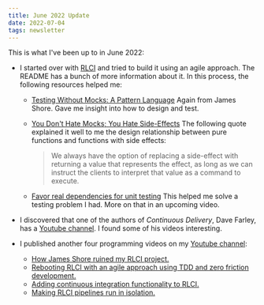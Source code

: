 ```yaml
---
title: June 2022 Update
date: 2022-07-04
tags: newsletter
---
```


This is what I've been up to in June 2022:

* I started over with [RLCI](https://github.com/rickardlindberg/rlci/) and
  tried to build it using an agile approach. The README has a bunch of more
  information about it. In this process, the following resources helped me:

    * [Testing Without Mocks: A Pattern Language](https://www.jamesshore.com/v2/blog/2018/testing-without-mocks)
      Again from James Shore. Gave me insight into how to design and test.

    * [You Don't Hate Mocks; You Hate Side-Effects](https://blog.thecodewhisperer.com/permalink/you-dont-hate-mocks-you-hate-side-effects)
      The following quote explained it well to me the design relationship
      between pure functions and functions with side effects:

      > We always have the option of replacing a side-effect with returning a
      > value that represents the effect, as long as we can instruct the clients
      > to interpret that value as a command to execute.

    * [Favor real dependencies for unit testing](https://stackoverflow.blog/2022/01/03/favor-real-dependencies-for-unit-testing/)
      This helped me solve a testing problem I had. More on that in an upcoming
      video.

* I discovered that one of the authors of *Continuous Delivery*, Dave Farley,
  has a [Youtube channel](https://www.youtube.com/c/ContinuousDelivery). I
  found some of his videos interesting.

* I published another four programming videos on my [Youtube
  channel](https://www.youtube.com/channel/UC4XI09URnsM_YYTSizAMliA):

  * [How James Shore ruined my RLCI project.](https://youtu.be/yKkGXn1zmaI)
  * [Rebooting RLCI with an agile approach using TDD and zero friction development.](https://youtu.be/Re7litDdulU)
  * [Adding continuous integration functionality to RLCI.](https://youtu.be/sokSvnAkd5E)
  * [Making RLCI pipelines run in isolation.](https://youtu.be/0jJEPgomRCc)

